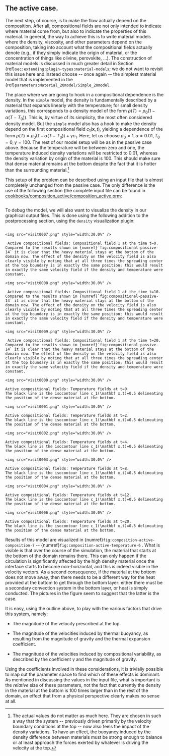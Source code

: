 ## The active case.

The next step, of course, is to make the flow actually depend on the
composition. After all, compositional fields are not only intended to indicate
where material come from, but also to indicate the properties of this
material. In general, the way to achieve this is to write material models
where the density, viscosity, and other parameters depend on the composition,
taking into account what the compositional fields actually denote (e.g., if
they simply indicate the origin of material, or the concentration of things
like olivine, perovskite, ...). The construction of material models is
discussed in much greater detail in Section {ref}`sec:extending:plugin-types:material-models`;
we do not want to revisit this issue here and instead choose -- once
again -- the simplest material model that is implemented in the
{ref}`parameters:Material_20model/Simple_20model`.

The place where we are going to hook in a compositional dependence is the
density. In the `simple` model, the density is fundamentally described by a
material that expands linearly with the temperature; for small density
variations, this corresponds to a density model of the form
$\rho(T)=\rho_0(1-\alpha(T-T_0))$. This is, by virtue of its simplicity, the
most often considered density model. But the `simple` model also has a hook to
make the density depend on the first compositional field $c_1(\mathbf
x,t)$, yielding a dependence of the form
$\rho(T)=\rho_0(1-\alpha(T-T_0))+\gamma c_1$. Here, let us choose $\rho_0=1,
\alpha=0.01, T_0=0, \gamma=100$. The rest of our model setup will be as in the
passive case above. Because the temperature will be between zero and one, the
temperature induced density variations will be restricted to 0.01, whereas the
density variation by origin of the material is 100. This should make sure that
dense material remains at the bottom despite the fact that it is hotter than
the surrounding material.[^footnote1]

This setup of the problem can be described using an input file that is almost
completely unchanged from the passive case. The only difference is the use of
the following section (the complete input file can be found in
[cookbooks/composition_active/composition_active.prm](https://www.github.com/geodynamics/aspect/blob/main/cookbooks/composition_active/composition_active.prm):

```{literalinclude} active.part.prm
```

To debug the model, we will also want to visualize the density in our
graphical output files. This is done using the following addition to the
postprocessing section, using the `density` visualization plugin:

```{literalinclude} postprocess.part.prm
```

```{figure-md} fig:composition-active-composition-7
<img src="visit0007.png" style="width:30.0%" />

 Active compositional fields: Compositional field 1 at the time t=0. Compared to the results shown in {numref}`fig:compositional-passive-14` it is clear that the heavy material stays at the bottom of the domain now. The effect of the density on the velocity field is also clearly visible by noting that at all three times the spreading center at the top boundary is in exactly the same position; this would result in exactly the same velocity field if the density and temperature were constant.
```

```{figure-md} fig:composition-active-composition-8
<img src="visit0008.png" style="width:30.0%" />

 Active compositional fields: Compositional field 1 at the time t=10. Compared to the results shown in {numref}`fig:compositional-passive-14` it is clear that the heavy material stays at the bottom of the domain now. The effect of the density on the velocity field is also clearly visible by noting that at all three times the spreading center at the top boundary is in exactly the same position; this would result in exactly the same velocity field if the density and temperature were constant.
```

```{figure-md} fig:composition-active-composition-9
<img src="visit0009.png" style="width:30.0%" />

 Active compositional fields: Compositional field 1 at the time t=20. Compared to the results shown in {numref}`fig:compositional-passive-14` it is clear that the heavy material stays at the bottom of the domain now. The effect of the density on the velocity field is also clearly visible by noting that at all three times the spreading center at the top boundary is in exactly the same position; this would result in exactly the same velocity field if the density and temperature were constant.
```


```{figure-md} fig:composition-active-temperature-0
<img src="visit0000.png" style="width:30.0%" />

Active compositional fields: Temperature fields at t=0.
The black line is the isocontour line c_1(\mathbf x,t)=0.5 delineating the position of the dense material at the bottom.
```

```{figure-md} fig:composition-active-temperature-1
<img src="visit0001.png" style="width:30.0%" />

Active compositional fields: Temperature fields at t=2.
The black line is the isocontour line c_1(\mathbf x,t)=0.5 delineating the position of the dense material at the bottom.
```

```{figure-md} fig:composition-active-temperature-2
<img src="visit0002.png" style="width:30.0%" />

Active compositional fields: Temperature fields at t=4.
The black line is the isocontour line c_1(\mathbf x,t)=0.5 delineating the position of the dense material at the bottom.
```

```{figure-md} fig:composition-active-temperature-3
<img src="visit0003.png" style="width:30.0%" />

Active compositional fields: Temperature fields at t=8.
The black line is the isocontour line c_1(\mathbf x,t)=0.5 delineating the position of the dense material at the bottom.
```

```{figure-md} fig:composition-active-temperature-4
<img src="visit0004.png" style="width:30.0%" />

Active compositional fields: Temperature fields at t=12.
The black line is the isocontour line c_1(\mathbf x,t)=0.5 delineating the position of the dense material at the bottom.
```

```{figure-md} fig:composition-active-temperature-6
<img src="visit0006.png" style="width:30.0%" />

Active compositional fields: Temperature fields at t=20.
The black line is the isocontour line c_1(\mathbf x,t)=0.5 delineating the position of the dense material at the bottom.
```

Results of this model are visualized in {numref}`fig:composition-active-composition-7` --
{numref}`fig:composition-active-temperature-6` . What is
visible is that over the course of the simulation, the material that starts at
the bottom of the domain remains there. This can only happen if the
circulation is significantly affected by the high density material once the
interface starts to become non-horizontal, and this is indeed visible in the
velocity vectors. As a second consequence, if the material at the bottom does
not move away, then there needs to be a different way for the heat provided at
the bottom to get through the bottom layer: either there must be a secondary
convection system in the bottom layer, or heat is simply conducted. The
pictures in the figure seem to suggest that the latter is the case.

It is easy, using the outline above, to play with the various factors that
drive this system, namely:

-   The magnitude of the velocity prescribed at the top.

-   The magnitude of the velocities induced by thermal buoyancy, as resulting
    from the magnitude of gravity and the thermal expansion coefficient.

-   The magnitude of the velocities induced by compositional variability, as
    described by the coefficient $\gamma$ and the magnitude of gravity.

Using the coefficients involved in these considerations, it is trivially
possible to map out the parameter space to find which of these effects is
dominant. As mentioned in discussing the values in the input file, what is
important is the *relative* size of these parameters, not the fact that
currently the density in the material at the bottom is 100 times larger than
in the rest of the domain, an effect that from a physical perspective clearly
makes no sense at all.

[^footnote1]: The actual values do not matter as much here. They are chosen in such a
way that the system -- previously driven primarily by the velocity
boundary conditions at the top -- now also feels the impact of the
density variations. To have an effect, the buoyancy induced by the density
difference between materials must be strong enough to balance or at least
approach the forces exerted by whatever is driving the velocity at the top.
